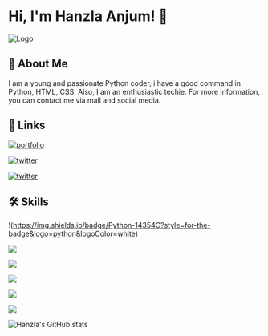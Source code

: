 
# Hi, I'm Hanzla Anjum! 👋


![Logo](https://res.cloudinary.com/di5ibac5c/image/upload/v1649086355/HA_Logo_luseut.png)


## 🚀 About Me
I am a young and passionate Python coder, i have a good command in Python, HTML, CSS. Also, I am an enthusiastic techie. For more information, you can contact me via mail and social media.


## 🔗 Links
[![portfolio](https://img.shields.io/badge/my_portfolio-000?style=for-the-badge&logo=ko-fi&logoColor=white)](https://hanzlaanjum0012.pythonanywhere.com/)

[![twitter](https://img.shields.io/badge/twitter-1DA1F2?style=for-the-badge&logo=twitter&logoColor=white)](https://twitter.com/Hanzlaanjum1)

[![twitter](https://img.shields.io/badge/Instagram-E4405F?style=for-the-badge&logo=instagram&logoColor=white)](https://www.instagram.com/hanzla_anjum016/)

## 🛠 Skills
!(https://img.shields.io/badge/Python-14354C?style=for-the-badge&logo=python&logoColor=white)

![](https://img.shields.io/badge/HTML5-E34F26?style=for-the-badge&logo=html5&logoColor=white)

![](https://img.shields.io/badge/CSS3-1572B6?style=for-the-badge&logo=css3&logoColor=white)

![](https://img.shields.io/badge/JavaScript-323330?style=for-the-badge&logo=javascript&logoColor=F7DF1E)

![](https://img.shields.io/badge/Django-092E20?style=for-the-badge&logo=django&logoColor=white)

![](https://aleen42.github.io/badges/src/photoshop.svg)


![Hanzla's GitHub stats](https://github-readme-stats.vercel.app/api?username=hanzla-anjum016&show_icons=true&theme=radical)
